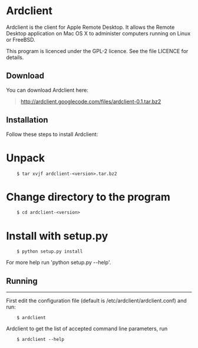 # Ardclient #

Ardclient is the client for Apple Remote Desktop. It allows the Remote
Desktop application on Mac OS X to administer computers running on Linux or
FreeBSD.

This program is licenced under the GPL-2 licence. See the file LICENCE
for details.

## Download ##

You can download Ardclient here:

> http://ardclient.googlecode.com/files/ardclient-0.1.tar.bz2


## Installation ##

Follow these steps to install Ardclient:

# Unpack
```
    $ tar xvjf ardclient-<version>.tar.bz2
```
# Change directory to the program
```
    $ cd ardclient-<version>
```
# Install with setup.py
```
    $ python setup.py install
```

For more help run 'python setup.py --help'.


## Running ##

---


First edit the configuration file (default is /etc/ardclient/ardclient.conf)
and run:
```
    $ ardclient 
```
Ardclient to get the list of accepted command line parameters, run
```
    $ ardclient --help
```
